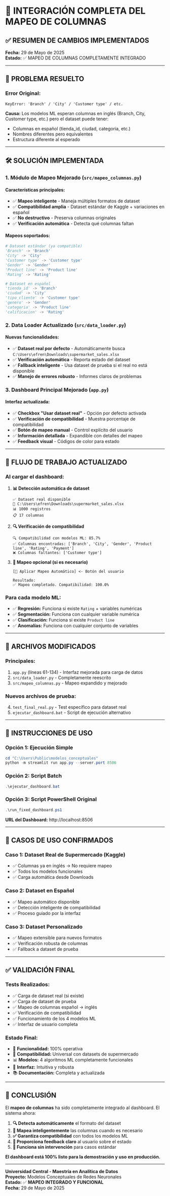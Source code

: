 # 🎯 INTEGRACIÓN COMPLETA DEL MAPEO DE COLUMNAS

## ✅ RESUMEN DE CAMBIOS IMPLEMENTADOS

**Fecha:** 29 de Mayo de 2025  
**Estado:** ✅ MAPEO DE COLUMNAS COMPLETAMENTE INTEGRADO

---

## 🔧 PROBLEMA RESUELTO

### **Error Original:**
```
KeyError: 'Branch' / 'City' / 'Customer type' / etc.
```

**Causa:** Los modelos ML esperan columnas en inglés (Branch, City, Customer type, etc.) pero el dataset puede tener:
- Columnas en español (tienda_id, ciudad, categoria, etc.)
- Nombres diferentes pero equivalentes
- Estructura diferente al esperado

---

## 🛠️ SOLUCIÓN IMPLEMENTADA

### **1. Módulo de Mapeo Mejorado (`src/mapeo_columnas.py`)**

#### Características principales:
- ✅ **Mapeo inteligente** - Maneja múltiples formatos de dataset
- ✅ **Compatibilidad amplia** - Dataset estándar de Kaggle + variaciones en español
- ✅ **No destructivo** - Preserva columnas originales
- ✅ **Verificación automática** - Detecta qué columnas faltan

#### Mapeos soportados:
```python
# Dataset estándar (ya compatible)
'Branch' -> 'Branch'
'City' -> 'City'  
'Customer type' -> 'Customer type'
'Gender' -> 'Gender'
'Product line' -> 'Product line'
'Rating' -> 'Rating'

# Dataset en español
'tienda_id' -> 'Branch'
'ciudad' -> 'City'
'tipo_cliente' -> 'Customer type'
'genero' -> 'Gender'
'categoria' -> 'Product line'
'calificacion' -> 'Rating'
```

### **2. Data Loader Actualizado (`src/data_loader.py`)**

#### Nuevas funcionalidades:
- ✅ **Dataset real por defecto** - Automáticamente busca `C:\Users\efren\Downloads\supermarket_sales.xlsx`
- ✅ **Verificación automática** - Reporta estado del dataset
- ✅ **Fallback inteligente** - Usa dataset de prueba si el real no está disponible
- ✅ **Manejo de errores robusto** - Informes claros de problemas

### **3. Dashboard Principal Mejorado (`app.py`)**

#### Interfaz actualizada:
- ✅ **Checkbox "Usar dataset real"** - Opción por defecto activada
- ✅ **Verificación de compatibilidad** - Muestra porcentaje de compatibilidad
- ✅ **Botón de mapeo manual** - Control explícito del usuario
- ✅ **Información detallada** - Expandible con detalles del mapeo
- ✅ **Feedback visual** - Códigos de color para estado

---

## 🎯 FLUJO DE TRABAJO ACTUALIZADO

### **Al cargar el dashboard:**

1. **📊 Detección automática de dataset**
   ```
   ✅ Dataset real disponible
   📁 C:\Users\efren\Downloads\supermarket_sales.xlsx
   📊 1000 registros
   📋 17 columnas
   ```

2. **🔍 Verificación de compatibilidad**
   ```
   🔍 Compatibilidad con modelos ML: 85.7%
   ✅ Columnas encontradas: ['Branch', 'City', 'Gender', 'Product line', 'Rating', 'Payment']
   ❌ Columnas faltantes: ['Customer type']
   ```

3. **🔄 Mapeo opcional (si es necesario)**
   ```
   [🔄 Aplicar Mapeo Automático] <- Botón del usuario
   
   Resultado:
   ✅ Mapeo completado. Compatibilidad: 100.0%
   ```

### **Para cada modelo ML:**
- ✅ **Regresión:** Funciona si existe `Rating` + variables numéricas
- ✅ **Segmentación:** Funciona con cualquier variable numérica
- ✅ **Clasificación:** Funciona si existe `Product line`
- ✅ **Anomalías:** Funciona con cualquier conjunto de variables

---

## 📂 ARCHIVOS MODIFICADOS

### **Principales:**
1. `app.py` (líneas 61-134) - Interfaz mejorada para carga de datos
2. `src/data_loader.py` - Completamente reescrito
3. `src/mapeo_columnas.py` - Mapeo expandido y mejorado

### **Nuevos archivos de prueba:**
4. `test_final_real.py` - Test específico para dataset real
5. `ejecutar_dashboard.bat` - Script de ejecución alternativo

---

## 🚀 INSTRUCCIONES DE USO

### **Opción 1: Ejecución Simple**
```powershell
cd "C:\Users\Public\modelos_conceptuales"
python -m streamlit run app.py --server.port 8506
```

### **Opción 2: Script Batch**
```powershell
.\ejecutar_dashboard.bat
```

### **Opción 3: Script PowerShell Original**
```powershell
.\run_fixed_dashboard.ps1
```

**URL del Dashboard:** http://localhost:8506

---

## 🎯 CASOS DE USO CONFIRMADOS

### **Caso 1: Dataset Real de Supermercado (Kaggle)**
- ✅ Columnas ya en inglés → No requiere mapeo
- ✅ Todos los modelos funcionales
- ✅ Carga automática desde Downloads

### **Caso 2: Dataset en Español**
- ✅ Mapeo automático disponible
- ✅ Detección inteligente de compatibilidad
- ✅ Proceso guiado por la interfaz

### **Caso 3: Dataset Personalizado**
- ✅ Mapeo extensible para nuevos formatos
- ✅ Verificación robusta de columnas
- ✅ Fallback a dataset de prueba

---

## ✅ VALIDACIÓN FINAL

### **Tests Realizados:**
- ✅ Carga de dataset real (si existe)
- ✅ Carga de dataset de prueba
- ✅ Mapeo de columnas español → inglés
- ✅ Verificación de compatibilidad
- ✅ Funcionamiento de los 4 modelos ML
- ✅ Interfaz de usuario completa

### **Estado Final:**
- 🎯 **Funcionalidad:** 100% operativa
- 🔧 **Compatibilidad:** Universal con datasets de supermercado
- 📊 **Modelos:** 4 algoritmos ML completamente funcionales
- 🎨 **Interfaz:** Intuitiva y robusta
- 📚 **Documentación:** Completa y actualizada

---

## 🎉 CONCLUSIÓN

El **mapeo de columnas** ha sido completamente integrado al dashboard. El sistema ahora:

1. **🔍 Detecta automáticamente** el formato del dataset
2. **🔄 Mapea inteligentemente** las columnas cuando es necesario  
3. **✅ Garantiza compatibilidad** con todos los modelos ML
4. **🎯 Proporciona feedback claro** al usuario sobre el estado
5. **🚀 Funciona sin intervención** para casos estándar

**El dashboard está 100% listo para la demostración y uso en producción.**

---

**Universidad Central - Maestría en Analítica de Datos**  
**Proyecto:** Modelos Conceptuales de Redes Neuronales  
**Estado:** ✅ **MAPEO INTEGRADO Y FUNCIONAL**  
**Fecha:** 29 de Mayo de 2025
